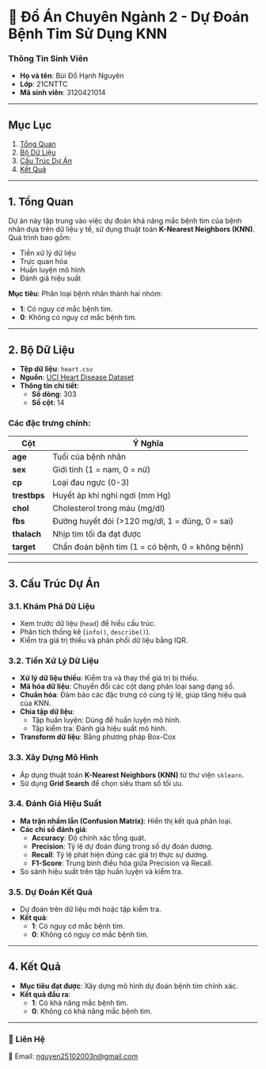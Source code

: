 # 💖 Đồ Án Chuyên Ngành 2 - Dự Đoán Bệnh Tim Sử Dụng KNN

### **Thông Tin Sinh Viên**
- **Họ và tên**: Bùi Đổ Hạnh Nguyên  
- **Lớp**: 21CNTTC  
- **Mã sinh viên**: 3120421014  

---

## **Mục Lục**
1. [Tổng Quan](#1-tổng-quan)  
2. [Bộ Dữ Liệu](#2-bộ-dữ-liệu)  
3. [Cấu Trúc Dự Án](#3-cấu-trúc-dự-án)  
4. [Kết Quả](#4-kết-quả)  

---

## **1. Tổng Quan**  
Dự án này tập trung vào việc dự đoán khả năng mắc bệnh tim của bệnh nhân dựa trên dữ liệu y tế, sử dụng thuật toán **K-Nearest Neighbors (KNN)**.  
Quá trình bao gồm:
- Tiền xử lý dữ liệu
- Trực quan hóa
- Huấn luyện mô hình
- Đánh giá hiệu suất  

**Mục tiêu**: Phân loại bệnh nhân thành hai nhóm:  
- **1**: Có nguy cơ mắc bệnh tim.  
- **0**: Không có nguy cơ mắc bệnh tim.  

---

## **2. Bộ Dữ Liệu**  
- **Tệp dữ liệu**: `heart.csv`  
- **Nguồn**: [UCI Heart Disease Dataset](https://archive.ics.uci.edu/ml/datasets/Heart+Disease)  
- **Thông tin chi tiết**:
  - **Số dòng**: 303  
  - **Số cột**: 14  

### **Các đặc trưng chính**:
| **Cột**       | **Ý Nghĩa**                          |
|----------------|--------------------------------------|
| **age**        | Tuổi của bệnh nhân                  |
| **sex**        | Giới tính (1 = nam, 0 = nữ)         |
| **cp**         | Loại đau ngực (0-3)                 |
| **trestbps**   | Huyết áp khi nghỉ ngơi (mm Hg)      |
| **chol**       | Cholesterol trong máu (mg/dl)       |
| **fbs**        | Đường huyết đói (>120 mg/dl, 1 = đúng, 0 = sai) |
| **thalach**    | Nhịp tim tối đa đạt được            |
| **target**     | Chẩn đoán bệnh tim (1 = có bệnh, 0 = không bệnh) |

---

## **3. Cấu Trúc Dự Án**  

### **3.1. Khám Phá Dữ Liệu**  
- Xem trước dữ liệu (`head`) để hiểu cấu trúc.  
- Phân tích thống kê (`info()`, `describe()`).  
- Kiểm tra giá trị thiếu và phân phối dữ liệu bằng IQR.  

### **3.2. Tiền Xử Lý Dữ Liệu**  
- **Xử lý dữ liệu thiếu**: Kiểm tra và thay thế giá trị bị thiếu.  
- **Mã hóa dữ liệu**: Chuyển đổi các cột dạng phân loại sang dạng số.  
- **Chuẩn hóa**: Đảm bảo các đặc trưng có cùng tỷ lệ, giúp tăng hiệu quả của KNN.  
- **Chia tập dữ liệu**:
  - Tập huấn luyện: Dùng để huấn luyện mô hình.  
  - Tập kiểm tra: Đánh giá hiệu suất mô hình.  
- **Transform dữ liệu**: Bằng phương pháp Box-Cox
  
### **3.3. Xây Dựng Mô Hình**  
- Áp dụng thuật toán **K-Nearest Neighbors (KNN)** từ thư viện `sklearn`.  
- Sử dụng **Grid Search** để chọn siêu tham số tối ưu.  

### **3.4. Đánh Giá Hiệu Suất**  
- **Ma trận nhầm lẫn (Confusion Matrix)**: Hiển thị kết quả phân loại.  
- **Các chỉ số đánh giá**:
  - **Accuracy**: Độ chính xác tổng quát.  
  - **Precision**: Tỷ lệ dự đoán đúng trong số dự đoán dương.  
  - **Recall**: Tỷ lệ phát hiện đúng các giá trị thực sự dương.  
  - **F1-Score**: Trung bình điều hòa giữa Precision và Recall.  
- So sánh hiệu suất trên tập huấn luyện và kiểm tra.  

### **3.5. Dự Đoán Kết Quả**  
- Dự đoán trên dữ liệu mới hoặc tập kiểm tra.  
- **Kết quả**:
  - **1**: Có nguy cơ mắc bệnh tim.  
  - **0**: Không có nguy cơ mắc bệnh tim.  

---

## **4. Kết Quả**  
- **Mục tiêu đạt được**: Xây dựng mô hình dự đoán bệnh tim chính xác.  
- **Kết quả đầu ra**:  
  - **1**: Có khả năng mắc bệnh tim.  
  - **0**: Không có khả năng mắc bệnh tim.  

---

### 🌟 **Liên Hệ**
📧 Email: nguyen25102003n@gmail.com  
